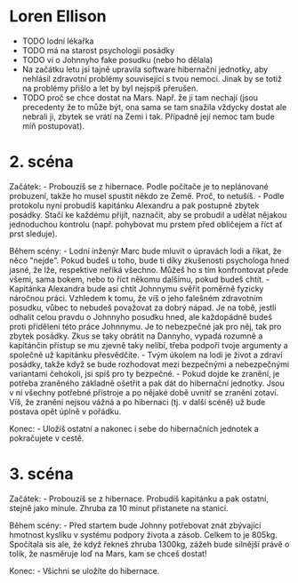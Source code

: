 # Loren Ellison

- TODO lodní lékařka
- TODO má na starost psychologii posádky
- TODO ví o Johnnyho fake posudku (nebo ho dělala)
- Na začátku letu jsi tajně upravila software hibernační jednotky, aby nehlásil zdravotní problémy související s tvou nemocí. Jinak by se totiž na problémy přišlo a let by byl nejspíš přerušen.
- TODO proč se chce dostat na Mars. Např. že ji tam nechají (jsou precedenty že to může být, ona sama se tam snažila vždycky dostat ale nebrali ji, zbytek se vrátí na Zemi i tak. Případně její nemoc tam bude míň postupovat).

# 2. scéna

Začátek:
    - Probouzíš se z hibernace. Podle počítače je to neplánované probuzení, takže ho musel spustit někdo ze Země. Proč, to netušíš.
    - Podle protokolu nyní probudíš kapitánku Alexandru a pak postupně zbytek posádky. Stačí ke každému přijít, naznačit, aby se probudil a udělat nějakou jednoduchou kontrolu (např. pohybovat mu prstem před obličejem a říct ať prst sleduje).

Během scény:
    - Lodní inženýr Marc bude mluvit o úpravách lodi a říkat, že něco "nejde". Pokud budeš u toho, bude ti díky zkušenosti psychologa hned jasné, že lže, respektive neříká všechno. Můžeš ho s tím konfrontovat přede všemi, sama bokem, nebo to říct někomu dalšímu, pokud budeš chtít.
    - Kapitánka Alexandra bude asi chtít Johnnymu svěřit poměrně fyzicky náročnou práci. Vzhledem k tomu, že víš o jeho falešném zdravotním posudku, vůbec to nebudeš považovat za dobrý nápad. Je na tobě, jestli odhalit celou pravdu o Johnnyho posudku hned, ale každopádně budeš proti přidělení této práce Johnnymu. Je to nebezpečné jak pro něj, tak pro zbytek posádky. Zkus se taky obrátit na Dannyho, vypadá rozumně a kapitánčin přístup se mu zjevně taky nelíbí, třeba podpoří tvoje argumenty a společně už kapitánku přesvědčíte.
    - Tvým úkolem na lodi je život a zdraví posádky, takže když se bude rozhodovat mezi bezpečnými a nebezpečnými variantami čehokoli, jsi spíš pro ty bezpečné.
    - Pokud dojde ke zranění, je potřeba zraněného základně ošetřit a pak dát do hibernační jednotky. Jsou v ní všechny potřebné přístroje a po nějaké době uvnitř se zranění zotaví. Víš, že zranění nejsou vážná a po hibernaci (tj. v další scéně) už bude postava opět úplně v pořádku.

Konec:
    - Uložíš ostatní a nakonec i sebe do hibernačních jednotek a pokračujete v cestě.

# 3. scéna

Začátek:
    - Probouzíš se z hibernace. Probudíš kapitánku a pak ostatní, stejně jako minule. Zhruba za 10 minut přistanete na stanici.

Během scény:
    - Před startem bude Johnny potřebovat znát zbývající hmotnost kyslíku v systému podpory života a zásob. Celkem to je 805kg. Spočítala sis ale, že když řekneš zhruba 1300kg, zážeh bude silnější právě o tolik, že nasměruje loď na Mars, kam se chceš dostat!

Konec:
    - Všichni se uložíte do hibernace.
